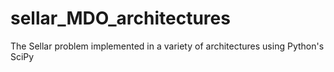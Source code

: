 # sellar_MDO_architectures
The Sellar problem implemented in a variety of architectures using Python's SciPy
